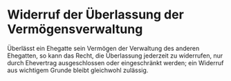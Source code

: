 # Widerruf der Überlassung der Vermögensverwaltung

Überlässt ein Ehegatte sein Vermögen der Verwaltung des anderen Ehegatten, so kann das Recht, die Überlassung jederzeit zu widerrufen, nur durch Ehevertrag ausgeschlossen oder eingeschränkt werden; ein Widerruf aus wichtigem Grunde bleibt gleichwohl zulässig.